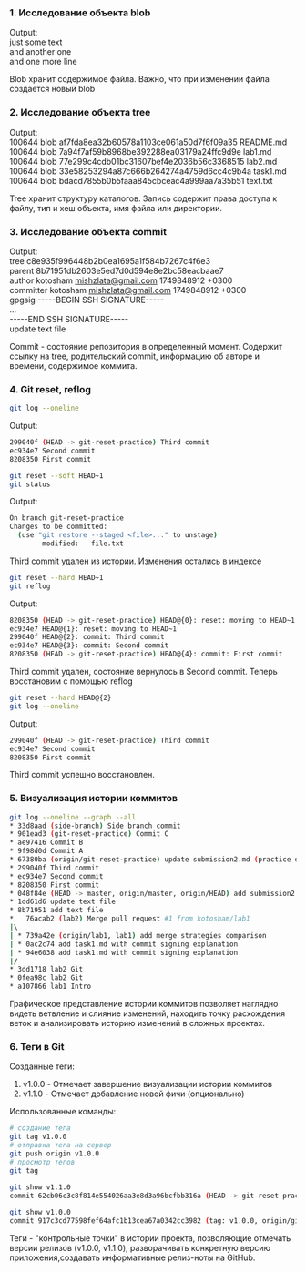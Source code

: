 ### 1. Исследование объекта blob
Output:  
just some text  
and another one  
and one more line  
  
Blob хранит содержимое файла. Важно, что при изменении файла создается новый blob  
  
### 2. Исследование объекта tree
Output:  
100644 blob af7fda8ea32b60578a1103ce061a50d7f6f09a35    README.md  
100644 blob 7a94f7af59b8968be392288ea03179a24ffc9d9e    lab1.md  
100644 blob 77e299c4cdb01bc31607bef4e2036b56c3368515    lab2.md  
100644 blob 33e58253294a87c666b264274a4759d6cc4c9b4a    task1.md  
100644 blob bdacd7855b0b5faaa845cbceac4a999aa7a35b51    text.txt  
  
Tree хранит структуру каталогов. Запись содержит права доступа к файлу, тип и хеш объекта, имя файла или директории.  

### 3. Исследование объекта commit
Output:  
tree c8e935f996448b2b0ea1695a1f584b7267c4f6e3  
parent 8b71951db2603e5ed7d0d594e8e2bc58eacbaae7  
author kotosham <mishzlata@gmail.com> 1749848912 +0300  
committer kotosham <mishzlata@gmail.com> 1749848912 +0300  
gpgsig -----BEGIN SSH SIGNATURE-----  
...  
 -----END SSH SIGNATURE-----  
update text file  
  
Commit - состояние репозитория в определенный момент. Содержит ссылку на tree, родительский commit, информацию об авторе и времени, содержимое коммита.  

### 4. Git reset, reflog
```sh
git log --oneline
```
  
Output:  
```sh
299040f (HEAD -> git-reset-practice) Third commit  
ec934e7 Second commit  
8208350 First commit  
```
  
```sh
git reset --soft HEAD~1
git status
```
  
Output:  
```sh
On branch git-reset-practice  
Changes to be committed:  
  (use "git restore --staged <file>..." to unstage)  
        modified:   file.txt  
```
  
Third commit удален из истории. Изменения остались в индексе
  
```sh
git reset --hard HEAD~1
git reflog
```
  
Output:  
```sh
8208350 (HEAD -> git-reset-practice) HEAD@{0}: reset: moving to HEAD~1  
ec934e7 HEAD@{1}: reset: moving to HEAD~1  
299040f HEAD@{2}: commit: Third commit  
ec934e7 HEAD@{3}: commit: Second commit  
8208350 (HEAD -> git-reset-practice) HEAD@{4}: commit: First commit  
```
  
Third commit удален, состояние вернулось в Second commit. Теперь восстановим с помощью reflog  
  
```sh  
git reset --hard HEAD@{2}  
git log --oneline  
```  
  
Output:  
```sh
299040f (HEAD -> git-reset-practice) Third commit  
ec934e7 Second commit  
8208350 First commit  
```
  
Third commit успешно восстановлен.
  
### 5. Визуализация истории коммитов
```sh
git log --oneline --graph --all  
* 33d8aad (side-branch) Side branch commit  
* 901ead3 (git-reset-practice) Commit C  
* ae97416 Commit B  
* 9f98d0d Commit A  
* 67380ba (origin/git-reset-practice) update submission2.md (practice documentation)  
* 299040f Third commit  
* ec934e7 Second commit  
* 8208350 First commit  
* 048f84e (HEAD -> master, origin/master, origin/HEAD) add submission2.md  
* 1dd61d6 update text file  
* 8b71951 add text file  
*   76acab2 (lab2) Merge pull request #1 from kotosham/lab1  
|\  
| * 739a42e (origin/lab1, lab1) add merge strategies comparison  
| * 0ac2c74 add task1.md with commit signing explanation  
| * 94e6038 add task1.md with commit signing explanation  
|/  
* 3dd1718 lab2 Git  
* 0fea98c lab2 Git  
* a107866 lab1 Intro  
```
Графическое представление истории коммитов позволяет наглядно видеть ветвление и слияние изменений, находить точку расхождения веток и анализировать историю изменений в сложных проектах. 

### 6. Теги в Git
  
Созданные теги:  
1. v1.0.0 - Отмечает завершение визуализации истории коммитов  
2. v1.1.0 - Отмечает добавление новой фичи (опционально)  
  
Использованные команды:  
```sh
# cоздание тега  
git tag v1.0.0  
# отправка тега на сервер  
git push origin v1.0.0  
# просмотр тегов  
git tag  
```
  
```sh
git show v1.1.0
commit 62cb06c3c8f814e554026aa3e8d3a96bcfbb316a (HEAD -> git-reset-practice, tag: v1.1.0)  
  
git show v1.0.0  
commit 917c3cd77598fef64afc1b13cea67a0342cc3982 (tag: v1.0.0, origin/git-reset-practice)  
```
  
Теги - "контрольные точки" в истории проекта, позволяющие отмечать версии релизов (v1.0.0, v1.1.0), разворачивать конкретную версию приложения,создавать информативные релиз-ноты на GitHub.